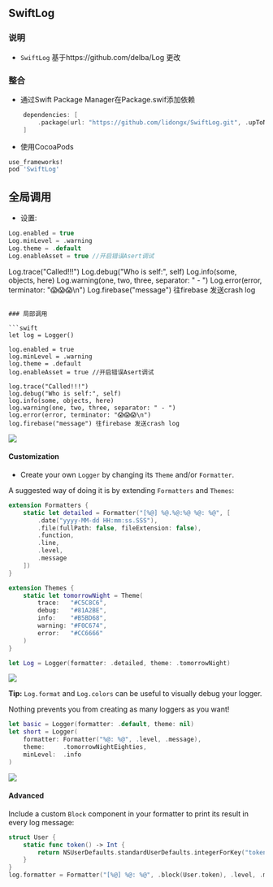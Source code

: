 
## SwiftLog

### 说明

- `SwiftLog` 基于https://github.com/delba/Log 更改

### 整合
- 通过Swift Package Manager在Package.swif添加依赖 
```swift
    dependencies: [
        .package(url: "https://github.com/lidongx/SwiftLog.git", .upToNextMajor(from: "1.0.0"))
    ]
```
- 使用CocoaPods
```ruby
use_frameworks!
pod 'SwiftLog'
```

## 全局调用
- 设置:
```swift
Log.enabled = true
Log.minLevel = .warning
Log.theme = .default
Log.enableAsset = true //开启错误Asert调试
```
Log.trace("Called!!!")
Log.debug("Who is self:", self)
Log.info(some, objects, here)
Log.warning(one, two, three, separator: " - ")
Log.error(error, terminator: "😱😱😱\n")
Log.firebase("message") 往firebase 发送crash log
```

### 局部调用

```swift
let log = Logger()

log.enabled = true
log.minLevel = .warning
log.theme = .default
log.enableAsset = true //开启错误Asert调试

log.trace("Called!!!")
log.debug("Who is self:", self)
log.info(some, objects, here)
log.warning(one, two, three, separator: " - ")
log.error(error, terminator: "😱😱😱\n")
log.firebase("message") 往firebase 发送crash log
```

<img src="https://raw.githubusercontent.com/delba/Log/assets/a.png">

#### Customization

- Create your own `Logger` by changing its `Theme` and/or `Formatter`.

A suggested way of doing it is by extending `Formatters` and `Themes`:

```swift
extension Formatters {
    static let detailed = Formatter("[%@] %@.%@:%@ %@: %@", [
        .date("yyyy-MM-dd HH:mm:ss.SSS"),
        .file(fullPath: false, fileExtension: false),
        .function,
        .line,
        .level,
        .message
    ])
}

extension Themes {
    static let tomorrowNight = Theme(
        trace:   "#C5C8C6",
        debug:   "#81A2BE",
        info:    "#B5BD68",
        warning: "#F0C674",
        error:   "#CC6666"
    )
}
```

```swift
let Log = Logger(formatter: .detailed, theme: .tomorrowNight)
```

<img src="https://raw.githubusercontent.com/delba/Log/assets/b.png">

**Tip:** `Log.format` and `Log.colors` can be useful to visually debug your logger.

Nothing prevents you from creating as many loggers as you want!

```swift
let basic = Logger(formatter: .default, theme: nil)
let short = Logger(
    formatter: Formatter("%@: %@", .level, .message),
    theme:     .tomorrowNightEighties,
    minLevel:  .info
)
```

<img src="https://raw.githubusercontent.com/delba/Log/assets/c.png">

#### Advanced

Include a custom `Block` component in your formatter to print its result in every log message: 

```swift
struct User {
    static func token() -> Int {
        return NSUserDefaults.standardUserDefaults.integerForKey("token")
    }
}
log.formatter = Formatter("[%@] %@: %@", .block(User.token), .level, .message)
```
